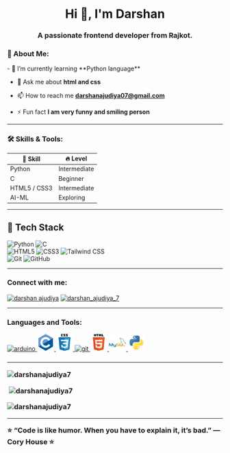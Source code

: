 
<h1 align="center">Hi 👋, I'm Darshan</h1>
<h3 align="center">A passionate frontend developer from Rajkot.</h3>

<h3 align="left">📖 About Me:</h3>
- 🌱 I’m currently learning **Python language**

- 💬 Ask me about **html and css**

- 📫 How to reach me **darshanajudiya07@gmail.com**

- ⚡ Fun fact **I am very funny and smiling person**
<hr>
<h3 align="left">🛠 Skills & Tools:</h3>
<table class="skills-table">
  <thead>
    <tr>
      <th>💪 Skill</th>
      <th>🔥 Level</th>
    </tr>
  </thead>
  <tbody>
    <tr>
      <td>Python</td>
      <td>Intermediate</td>
    </tr>
    <tr>
      <td>C</td>
      <td>Beginner</td>
    </tr>
    <tr>
      <td>HTML5 / CSS3</td>
      <td>Intermediate</td>
    </tr>
    <tr>
      <td>AI-ML</td>
      <td>Exploring</td>
    </tr>
  </tbody>
</table>
<hr>

<!DOCTYPE html>
<html>
<body>

  <div class="tech-stack">
    <h2>🚀 Tech Stack</h2>
    <div class="badges">
      <img src="https://img.shields.io/badge/Python-3776AB?style=for-the-badge&logo=python&logoColor=white" alt="Python">
      <img src="https://img.shields.io/badge/C-555555?style=for-the-badge&logo=c&logoColor=white" alt="C">
      <br>
      <img src="https://img.shields.io/badge/HTML5-E34F26?style=for-the-badge&logo=html5&logoColor=white" alt="HTML5">
      <img src="https://img.shields.io/badge/CSS3-1572B6?style=for-the-badge&logo=css3&logoColor=white" alt="CSS3">
      <img src="https://img.shields.io/badge/TailwindCSS-38B2AC?style=for-the-badge&logo=tailwind-css&logoColor=white" alt="Tailwind CSS">
      <br>
      <img src="https://img.shields.io/badge/Git-F05032?style=for-the-badge&logo=git&logoColor=white" alt="Git">
      <img src="https://img.shields.io/badge/GitHub-181717?style=for-the-badge&logo=github&logoColor=white" alt="GitHub">
    </div>
  </div>

</body>
</html>

<hr>
<h3 align="left">Connect with me:</h3>
<p align="left">
<a href="https://www.linkedin.com/in/darshan-ajudiya-a5b301310/" target="blank"><img align="center" src="https://raw.githubusercontent.com/rahuldkjain/github-profile-readme-generator/master/src/images/icons/Social/linked-in-alt.svg" alt="darshan ajudiya" height="30" width="40" /></a>
<a href="https://instagram.com/darshan_ajudiya_7" target="blank"><img align="center" src="https://raw.githubusercontent.com/rahuldkjain/github-profile-readme-generator/master/src/images/icons/Social/instagram.svg" alt="darshan_ajudiya_7" height="30" width="40" /></a>
</p>


<hr>
<h3 align="left">Languages and Tools:</h3>
<p align="left"> <a href="https://www.arduino.cc/" target="_blank" rel="noreferrer"> <img src="https://cdn.worldvectorlogo.com/logos/arduino-1.svg" alt="arduino" width="40" height="40"/> </a> <a href="https://www.cprogramming.com/" target="_blank" rel="noreferrer"> <img src="https://raw.githubusercontent.com/devicons/devicon/master/icons/c/c-original.svg" alt="c" width="40" height="40"/> </a> <a href="https://www.w3schools.com/css/" target="_blank" rel="noreferrer"> <img src="https://raw.githubusercontent.com/devicons/devicon/master/icons/css3/css3-original-wordmark.svg" alt="css3" width="40" height="40"/> </a> <a href="https://git-scm.com/" target="_blank" rel="noreferrer"> <img src="https://www.vectorlogo.zone/logos/git-scm/git-scm-icon.svg" alt="git" width="40" height="40"/> </a> <a href="https://www.w3.org/html/" target="_blank" rel="noreferrer"> <img src="https://raw.githubusercontent.com/devicons/devicon/master/icons/html5/html5-original-wordmark.svg" alt="html5" width="40" height="40"/> </a> <a href="https://www.mysql.com/" target="_blank" rel="noreferrer"> <img src="https://raw.githubusercontent.com/devicons/devicon/master/icons/mysql/mysql-original-wordmark.svg" alt="mysql" width="40" height="40"/> </a> <a href="https://www.python.org" target="_blank" rel="noreferrer"> <img src="https://raw.githubusercontent.com/devicons/devicon/master/icons/python/python-original.svg" alt="python" width="40" height="40"/> </a> </p>


<h3 align="left>📈 My Contributions:</h3>



![Snake animation](https://raw.githubusercontent.com/DarshanAjudiya7/DarshanAjudiya7/output/github-contribution-grid-snake.svg)




<hr>


<p><img align="center" src="https://github-readme-stats.vercel.app/api/top-langs?username=darshanajudiya7&show_icons=true&locale=en&layout=compact" alt="darshanajudiya7" /></p>

<p>&nbsp;<img align="center" src="https://github-readme-stats.vercel.app/api?username=darshanajudiya7&show_icons=true&locale=en" alt="darshanajudiya7" /></p>

<p><img align="center" src="https://github-readme-streak-stats.herokuapp.com/?user=darshanajudiya7&" alt="darshanajudiya7" /></p>
<hr>
<!DOCTYPE html>
<html lang="en">

<body>

  <div class="quote-box">
    ⭐ “Code is like humor. When you have to explain it, it’s bad.”
    <span class="quote-author">— Cory House ⭐</span>
  </div>

</body>
</html>


